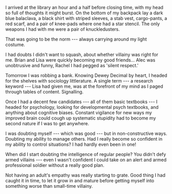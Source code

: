 I arrived at the library an hour and a half before closing time, with my head
so full of thoughts it might burst. On the bottom of my backpack lay a dark blue
balaclava, a black shirt with striped sleeves, a stab vest, cargo-pants, a red scarf, and a pair of
knee-pads where one had a star stencil. The only weapons
I had with me were a pair of knuckledusters.

That was going to be the norm --- always carrying around my light costume.

I had doubts I didn't want to squash, about whether villainy was right for me.
Brian and Lisa were quickly becoming my good friends... Alec was unobtrusive and
funny, Rachel I had pegged as 'silent respect.'

Tomorrow I was robbing a bank. Knowing Dewey Decimal by heart, I headed for the shelves with
sociology littlerature. A single term --- a research keyword --- Lisa had given me, was at
the forefront of my mind as I paged through tables of content. Signalling.

Once I had a decent few candidates --- all of them basic textbooks --- I headed for psychology,
looking for developmental psych textbooks, and anything about cognitive biases. Constant vigilance
for new ways my improved brain could cough up systematic stupidity had to become my second nature if
I was to get anywhere.

I was doubting myself --- which was good --- but in non-constructive ways. Doubting my ability
to manage others. Had I really become so confident in my ability to control situations? I had
hardly even been in one!

When did I start doubting the intelligence of regular people? You didn't defy armed villains ---
even I wasn't confident I could take on an alert and armed professional soldier without a really
good plan.

Not having an adult's empathy was really starting to grate. Good thing I had caught it in time,
to let it grow in and mature before getting myself into something worse than small-time villainy.
